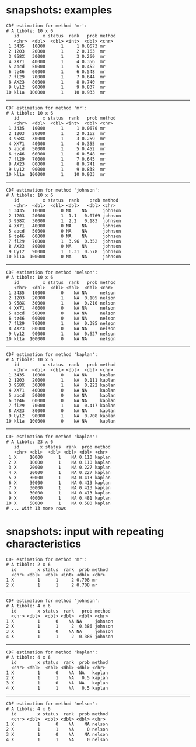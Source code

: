 # snapshots: examples

    CDF estimation for method 'mr':
    # A tibble: 10 x 6
       id         x status  rank   prob method
       <chr>  <dbl>  <dbl> <int>  <dbl> <chr> 
     1 3435   10000      1     1 0.0673 mr    
     2 1203   20000      1     2 0.163  mr    
     3 958X   30000      1     3 0.260  mr    
     4 XX71   40000      1     4 0.356  mr    
     5 abcd   50000      1     5 0.452  mr    
     6 tz46   60000      1     6 0.548  mr    
     7 fl29   70000      1     7 0.644  mr    
     8 AX23   80000      1     8 0.740  mr    
     9 Uy12   90000      1     9 0.837  mr    
    10 kl1a  100000      1    10 0.933  mr    

---

    CDF estimation for method 'mr':
    # A tibble: 10 x 6
       id         x status  rank   prob method
       <chr>  <dbl>  <dbl> <int>  <dbl> <chr> 
     1 3435   10000      1     1 0.0670 mr    
     2 1203   20000      1     2 0.162  mr    
     3 958X   30000      1     3 0.259  mr    
     4 XX71   40000      1     4 0.355  mr    
     5 abcd   50000      1     5 0.452  mr    
     6 tz46   60000      1     6 0.548  mr    
     7 fl29   70000      1     7 0.645  mr    
     8 AX23   80000      1     8 0.741  mr    
     9 Uy12   90000      1     9 0.838  mr    
    10 kl1a  100000      1    10 0.933  mr    

---

    CDF estimation for method 'johnson':
    # A tibble: 10 x 6
       id         x status  rank    prob method 
       <chr>  <dbl>  <dbl> <dbl>   <dbl> <chr>  
     1 3435   10000      0 NA    NA      johnson
     2 1203   20000      1  1.1   0.0769 johnson
     3 958X   30000      1  2.2   0.183  johnson
     4 XX71   40000      0 NA    NA      johnson
     5 abcd   50000      0 NA    NA      johnson
     6 tz46   60000      0 NA    NA      johnson
     7 fl29   70000      1  3.96  0.352  johnson
     8 AX23   80000      0 NA    NA      johnson
     9 Uy12   90000      1  6.31  0.578  johnson
    10 kl1a  100000      0 NA    NA      johnson

---

    CDF estimation for method 'nelson':
    # A tibble: 10 x 6
       id         x status  rank   prob method
       <chr>  <dbl>  <dbl> <dbl>  <dbl> <chr> 
     1 3435   10000      0    NA NA     nelson
     2 1203   20000      1    NA  0.105 nelson
     3 958X   30000      1    NA  0.210 nelson
     4 XX71   40000      0    NA NA     nelson
     5 abcd   50000      0    NA NA     nelson
     6 tz46   60000      0    NA NA     nelson
     7 fl29   70000      1    NA  0.385 nelson
     8 AX23   80000      0    NA NA     nelson
     9 Uy12   90000      1    NA  0.627 nelson
    10 kl1a  100000      0    NA NA     nelson

---

    CDF estimation for method 'kaplan':
    # A tibble: 10 x 6
       id         x status  rank   prob method
       <chr>  <dbl>  <dbl> <dbl>  <dbl> <chr> 
     1 3435   10000      0    NA NA     kaplan
     2 1203   20000      1    NA  0.111 kaplan
     3 958X   30000      1    NA  0.222 kaplan
     4 XX71   40000      0    NA NA     kaplan
     5 abcd   50000      0    NA NA     kaplan
     6 tz46   60000      0    NA NA     kaplan
     7 fl29   70000      1    NA  0.417 kaplan
     8 AX23   80000      0    NA NA     kaplan
     9 Uy12   90000      1    NA  0.708 kaplan
    10 kl1a  100000      0    NA NA     kaplan

---

    CDF estimation for method 'kaplan':
    # A tibble: 23 x 6
       id        x status  rank  prob method
       <chr> <dbl>  <dbl> <dbl> <dbl> <chr> 
     1 X     10000      1    NA 0.110 kaplan
     2 X     10000      1    NA 0.110 kaplan
     3 X     20000      1    NA 0.227 kaplan
     4 X     20000      1    NA 0.227 kaplan
     5 X     30000      1    NA 0.413 kaplan
     6 X     30000      1    NA 0.413 kaplan
     7 X     30000      1    NA 0.413 kaplan
     8 X     30000      1    NA 0.413 kaplan
     9 X     40000      1    NA 0.481 kaplan
    10 X     50000      1    NA 0.580 kaplan
    # ... with 13 more rows

# snapshots: input with repeating characteristics

    CDF estimation for method 'mr':
    # A tibble: 2 x 6
      id        x status  rank  prob method
      <chr> <dbl>  <dbl> <int> <dbl> <chr> 
    1 X         1      1     2 0.708 mr    
    2 X         1      1     2 0.708 mr    

---

    CDF estimation for method 'johnson':
    # A tibble: 4 x 6
      id        x status  rank   prob method 
      <chr> <dbl>  <dbl> <dbl>  <dbl> <chr>  
    1 X         1      0    NA NA     johnson
    2 X         1      1     2  0.386 johnson
    3 X         1      0    NA NA     johnson
    4 X         1      1     2  0.386 johnson

---

    CDF estimation for method 'kaplan':
    # A tibble: 4 x 6
      id        x status  rank  prob method
      <chr> <dbl>  <dbl> <dbl> <dbl> <chr> 
    1 X         1      0    NA  NA   kaplan
    2 X         1      1    NA   0.5 kaplan
    3 X         1      0    NA  NA   kaplan
    4 X         1      1    NA   0.5 kaplan

---

    CDF estimation for method 'nelson':
    # A tibble: 4 x 6
      id        x status  rank  prob method
      <chr> <dbl>  <dbl> <dbl> <dbl> <chr> 
    1 X         1      0    NA    NA nelson
    2 X         1      1    NA     0 nelson
    3 X         1      0    NA    NA nelson
    4 X         1      1    NA     0 nelson

